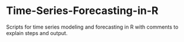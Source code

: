 # Time-Series-Forecasting-in-R
Scripts for time series modeling and forecasting in R with comments to explain steps and output.
